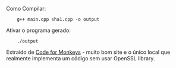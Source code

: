 Como Compilar:  

		g++ main.cpp sha1.cpp -o output

  
Ativar o programa gerado:  

		./output

Extraido de [Code for Monkeys](http://www.zedwood.com/article/cpp-sha1-function) - muito bom site e o  único local que realmente implementa um código sem usar OpenSSL library.